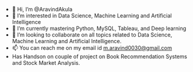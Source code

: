 - 👋 Hi, I’m @AravindAkula
- 👀 I’m interested in Data Science, Machine Learning and Artificial Intelligence
- 🌱 I’m currently mastering Python, MySQL, Tableau, and Deep learning
- 💞️ I’m looking to collaborate on all topics related to Data Science, Machine Learning and Artificial Intelligence.
- 📫 You can reach me on my email id m.aravind0030@gmail.com
- Has Handson on couple of project on Book Recommendation Systems and Stock Market Analysis.

<!---
AravindAkula007/AravindAkula007 is a ✨ special ✨ repository because its `README.md` (this file) appears on your GitHub profile.
You can click the Preview link to take a look at your changes.
--->
